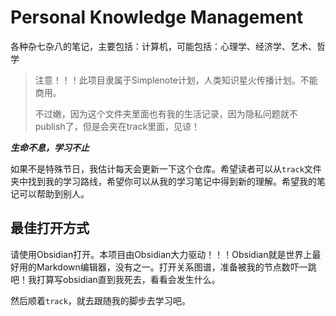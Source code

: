 # Personal Knowledge Management
各种杂七杂八的笔记，主要包括：计算机，可能包括：心理学、经济学、艺术、哲学

> 注意！！！此项目隶属于Simplenote计划，人类知识星火传播计划。不能商用。
> 
> 不过嫩，因为这个文件夹里面也有我的生活记录，因为隐私问题就不publish了，但是会夹在track里面，见谅！

***生命不息，学习不止***

如果不是特殊节日，我估计每天会更新一下这个仓库。希望读者可以从`track`文件夹中找到我的学习路线，希望你可以从我的学习笔记中得到新的理解。希望我的笔记可以帮助到别人。

## 最佳打开方式

请使用Obsidian打开。本项目由Obsidian大力驱动！！！Obsidian就是世界上最好用的Markdown编辑器，没有之一。打开关系图谱，准备被我的节点数吓一跳吧！我打算写obsidian直到我死去，看看会发生什么。

然后顺着`track`，就去跟随我的脚步去学习吧。

